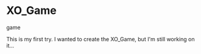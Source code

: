 XO_Game
=======

game

This is my first try. I wanted to create the XO_Game, but I'm still working on it...
